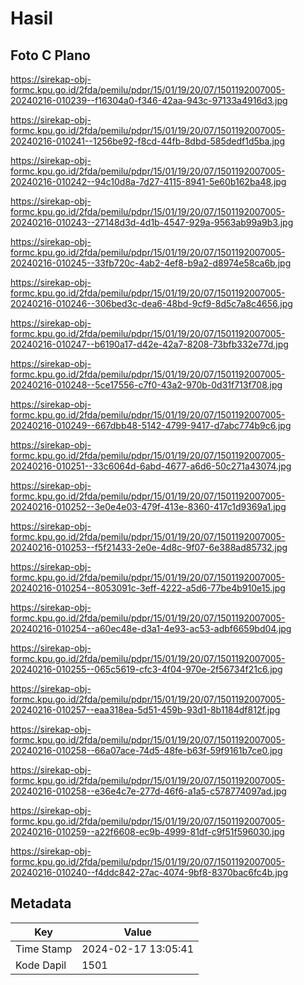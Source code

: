 # Hasil

## Foto C Plano

https://sirekap-obj-formc.kpu.go.id/2fda/pemilu/pdpr/15/01/19/20/07/1501192007005-20240216-010239--f16304a0-f346-42aa-943c-97133a4916d3.jpg

https://sirekap-obj-formc.kpu.go.id/2fda/pemilu/pdpr/15/01/19/20/07/1501192007005-20240216-010241--1256be92-f8cd-44fb-8dbd-585dedf1d5ba.jpg

https://sirekap-obj-formc.kpu.go.id/2fda/pemilu/pdpr/15/01/19/20/07/1501192007005-20240216-010242--94c10d8a-7d27-4115-8941-5e60b162ba48.jpg

https://sirekap-obj-formc.kpu.go.id/2fda/pemilu/pdpr/15/01/19/20/07/1501192007005-20240216-010243--27148d3d-4d1b-4547-929a-9563ab99a9b3.jpg

https://sirekap-obj-formc.kpu.go.id/2fda/pemilu/pdpr/15/01/19/20/07/1501192007005-20240216-010245--33fb720c-4ab2-4ef8-b9a2-d8974e58ca6b.jpg

https://sirekap-obj-formc.kpu.go.id/2fda/pemilu/pdpr/15/01/19/20/07/1501192007005-20240216-010246--306bed3c-dea6-48bd-9cf9-8d5c7a8c4656.jpg

https://sirekap-obj-formc.kpu.go.id/2fda/pemilu/pdpr/15/01/19/20/07/1501192007005-20240216-010247--b6190a17-d42e-42a7-8208-73bfb332e77d.jpg

https://sirekap-obj-formc.kpu.go.id/2fda/pemilu/pdpr/15/01/19/20/07/1501192007005-20240216-010248--5ce17556-c7f0-43a2-970b-0d31f713f708.jpg

https://sirekap-obj-formc.kpu.go.id/2fda/pemilu/pdpr/15/01/19/20/07/1501192007005-20240216-010249--667dbb48-5142-4799-9417-d7abc774b9c6.jpg

https://sirekap-obj-formc.kpu.go.id/2fda/pemilu/pdpr/15/01/19/20/07/1501192007005-20240216-010251--33c6064d-6abd-4677-a6d6-50c271a43074.jpg

https://sirekap-obj-formc.kpu.go.id/2fda/pemilu/pdpr/15/01/19/20/07/1501192007005-20240216-010252--3e0e4e03-479f-413e-8360-417c1d9369a1.jpg

https://sirekap-obj-formc.kpu.go.id/2fda/pemilu/pdpr/15/01/19/20/07/1501192007005-20240216-010253--f5f21433-2e0e-4d8c-9f07-6e388ad85732.jpg

https://sirekap-obj-formc.kpu.go.id/2fda/pemilu/pdpr/15/01/19/20/07/1501192007005-20240216-010254--8053091c-3eff-4222-a5d6-77be4b910e15.jpg

https://sirekap-obj-formc.kpu.go.id/2fda/pemilu/pdpr/15/01/19/20/07/1501192007005-20240216-010254--a60ec48e-d3a1-4e93-ac53-adbf6659bd04.jpg

https://sirekap-obj-formc.kpu.go.id/2fda/pemilu/pdpr/15/01/19/20/07/1501192007005-20240216-010255--065c5619-cfc3-4f04-970e-2f56734f21c6.jpg

https://sirekap-obj-formc.kpu.go.id/2fda/pemilu/pdpr/15/01/19/20/07/1501192007005-20240216-010257--eaa318ea-5d51-459b-93d1-8b1184df812f.jpg

https://sirekap-obj-formc.kpu.go.id/2fda/pemilu/pdpr/15/01/19/20/07/1501192007005-20240216-010258--66a07ace-74d5-48fe-b63f-59f9161b7ce0.jpg

https://sirekap-obj-formc.kpu.go.id/2fda/pemilu/pdpr/15/01/19/20/07/1501192007005-20240216-010258--e36e4c7e-277d-46f6-a1a5-c578774097ad.jpg

https://sirekap-obj-formc.kpu.go.id/2fda/pemilu/pdpr/15/01/19/20/07/1501192007005-20240216-010259--a22f6608-ec9b-4999-81df-c9f51f596030.jpg

https://sirekap-obj-formc.kpu.go.id/2fda/pemilu/pdpr/15/01/19/20/07/1501192007005-20240216-010240--f4ddc842-27ac-4074-9bf8-8370bac6fc4b.jpg


## Metadata

| Key        | Value               |
| ---------- | ------------------- |
| Time Stamp | 2024-02-17 13:05:41 |
| Kode Dapil | 1501                |



